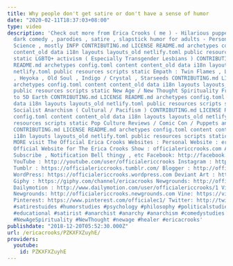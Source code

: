 ```yaml
---
title: Why people don't get satire or don't have a sense of humor
date: "2020-02-11T18:37:03+08:00"
type: video
description: 'Check out more from Erica Crooks ( me ) - Hilarious puppet and cartoon
  dark comedy , parodies , satire , slapstick humor for adults - Personality Type
  Science , mostly INFP CONTRIBUTING.md LICENSE README.md archetypes config.toml content
  content_old data i18n layouts layouts_old netlify.toml public resources scripts
  static LGBTQ+ activism ( Especially Transgender Lesbians ) CONTRIBUTING.md LICENSE
  README.md archetypes config.toml content content_old data i18n layouts layouts_old
  netlify.toml public resources scripts static Empath : Twin Flames , Lightworker
  , Heyoka , Old Soul , Indigo / Crystal , Starseeds CONTRIBUTING.md LICENSE README.md
  archetypes config.toml content content_old data i18n layouts layouts_old netlify.toml
  public resources scripts static New Age / New Thought Spirituality From Law of Attraction
  to 5D Earth CONTRIBUTING.md LICENSE README.md archetypes config.toml content content_old
  data i18n layouts layouts_old netlify.toml public resources scripts static Libertarian
  Socialist Anarchism ( Cultural / Pacifism ) CONTRIBUTING.md LICENSE README.md archetypes
  config.toml content content_old data i18n layouts layouts_old netlify.toml public
  resources scripts static Pop Culture Reviews / Comic Con / Puppets and Cartoon Animation
  CONTRIBUTING.md LICENSE README.md archetypes config.toml content content_old data
  i18n layouts layouts_old netlify.toml public resources scripts static AND MORE FOR
  MORE visit The Official Erica Crooks Websites : Personal Website : ericacrooks.com
  Official Website for The Erica Crooks Show : officialericcrooks.com Also Like ,
  Subscribe , Notification Bell thingy , etc Facebook: http://facebook.com/officialericcrooks
  YouTube : http://youtube.com/user/officialericcrooks Instagram : http://Instagram.com/officialericcrooks/
  Tumblr : https://officialericcrooks.tumblr.com/ Blogger : http://officialericcrooks.blogspot.com/
  WordPress: https://officialericcrooks.wordpress.com Deviant Art : https://www.deviantart.com/officialericcrooks
  Giphy : https://giphy.com/channel/ericacrooks Newgrounds: http://officialericcrooks.newgrounds.com/follow
  Dailymotion : http://www.dailymotion.com/user/officialericcrooks/1 Vimeo: https://vimeo.com/officialericcrooks
  Newgrounds: http://officialericcrooks.newgrounds.com Vine: https://vine.co/u/1257143407999610880
  Pinterest: https://www.pinterest.com/officialec1/ Twitter: http://twitter.com/crooks_erica
  #satirestuides #humorstudies #psychology #philosophy #politicalstudies #education
  #educational #satirist #anarchist #anarchy #anarchism #comedystudies #NewThoughtSpirituality
  #NewAgeSpirituality #NewThought #newage #healer #ericacrooks'
publishdate: "2018-12-20T05:52:30.000Z"
url: /ericacrooks/PZKXFXZuyhE/
providers:
  youtube:
    id: PZKXFXZuyhE
---
```

